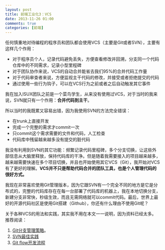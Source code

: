 ```yaml
---
layout: post
title: 前端工业化3：VCS
date: 2013-11-26 01:00
comments: true
categories: [前端]
---
```


任何慎重地对待编程的程序员和团队都会使用VCS（主要是Git或者SVN），主要有这样几个作用：

<!--more-->

-   对于程序员个人，记录代码避免丢失，方便查看修改并回溯，分支同一个代码仓库中的不同需求，记录小型里程碑
-   对于团队协作来说，VCS的自动合并能省去我们95%的合并代码工作量
-   对于代码审查者来说，方便监视主干代码的修改，并接受或者拒绝提交的代码
-   通过使用一些行为钩子，可以在VCS行为之前或者之后自动触发其它事件

我在加入ISUX团队之前是一个菜鸟学生，从来没有使用过VCS，对于当时的我来说，SVN就只有一个作用：**合并代码到主干**。

所以当时的我既累又容易出错，因为我使用SVN的方法完全错误：

-   在trunk上直接开发
-   完成一个完整的需求才commit一次
-   只commit这个需求需要的文件和代码，人工检查
-   代码库中残留越来越多没有提交的脏代码

我没有利用到SVN的其它功能：频繁记录代码里程碑，多个分支切换，让这些外部信息从大脑里释放，保持代码库的干净。但是随着我需要接入的项目越来越多，越来越需要快速在多个项目切换，并且也开始使用其它VCS（Git），我开始对VCS有了更好的理解。**VCS并不只是帮助代码合并的团队工具，也是个人管理代码的很好方式。**

我现在非常喜欢使用Git管理版本，因为它跟SVN有一个完全不同的地方是它是分布式的，完整的代码库存在在每一台部署了代码库的机器上，我在本地切换分支，新建分支非常快，秒级生效，而且无需网络就可以commit代码。最后，世界上最好的开源代码社区是使用Git搭建（Github），你还有什么理由不使用Git呢？

关于各种VCS的用法和实践，其实我不用在本文一一说明，因为资料已经太多。推荐阅读：

1. [Git分支管理策略][1]。
2. [SVN最佳实践][2]
3. [Git flow开发流程][3]

[1]: <http://www.ruanyifeng.com/blog/2012/07/git.html>
[2]: <http://www.tigris.org/scdocs/SVNTips.html.zh-cn>
[3]: <http://ihower.tw/blog/archives/5140>

